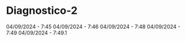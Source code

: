 # Diagnostico-2
04/09/2024 - 7:45
04/09/2024 - 7:46
04/09/2024 - 7:48
04/09/2024 - 7:49
04/09/2024 - 7:49.1